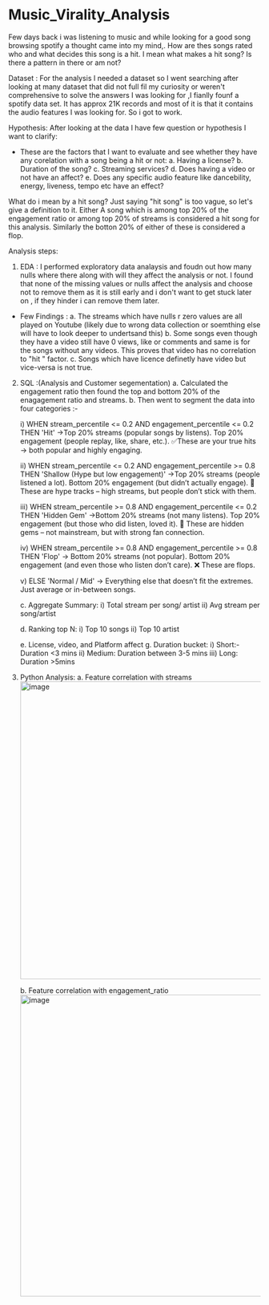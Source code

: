 # Music_Virality_Analysis

Few days back i was listening to music and while looking for a good song browsing spotify a thought came into my mind,. How are thes songs rated who and what decides this song is a hit. I mean what makes a hit song? Is there a pattern in there or am not?

Dataset :
For the analysis I needed a dataset so I went searching after looking at many dataset that did not full fil my curiosity or weren't comprehensive to solve the answers I was looking for ,I fianlly founf a spotify data set. It has approx 21K records and most of it is that it contains the audio features I was looking for. So i got to work.

Hypothesis:
After looking at the data I have few question or hypothesis I want to clarify:
- These are the factors that I want to evaluate and see whether they have any corelation with a song being a hit or not:
  a. Having a license?
  b. Duration of the song?
  c. Streaming services?
  d. Does having a video or not have an affect?
  e. Does any specific audio feature like dancebility, energy, liveness, tempo etc have an effect?

What do i mean by a hit song?
Just saying "hit song" is too vague, so let's give a definition to it. Either A song which is among top 20% of the engagement ratio or among top 20% of streams is considered a hit song for this analysis. Similarly the botton 20% of either of these is considered a flop.

Analysis steps:

1. EDA : I performed exploratory data analaysis and foudn out how many nulls where there along with will they affect the analysis or not. I found that none of the missing values or nulls affect the analysis and choose not to remove them as it is still early and i don't want to get stuck later on , if they hinder i can remove them later.
- Few Findings :
  a. The streams which have nulls r zero values are all played on Youtube (likely due to wrong data collection or soemthing else will have to look deeper to undertsand this)
  b. Some songs even though they have a video still have 0 views, like or comments and same is for the songs without any videos. This proves that video has no correlation to "hit " factor.
  c. Songs which have licence definetly have video but vice-versa is not true.

2. SQL :(Analysis and Customer segementation)
   a. Calculated the engagement ratio then found the top and bottom 20% of the enagagement ratio and streams.
   b. Then went to segment the data into four categories :-

    i) WHEN stream_percentile <= 0.2 AND engagement_percentile <= 0.2 THEN 'Hit'
      ->Top 20% streams (popular songs by listens).
       Top 20% engagement (people replay, like, share, etc.).
       ✅These are your true hits → both popular and highly engaging.

    ii) WHEN stream_percentile <= 0.2 AND engagement_percentile >= 0.8 THEN 'Shallow (Hype but low engagement)'
      ->Top 20% streams (people listened a lot).
        Bottom 20% engagement (but didn’t actually engage).
       🚨 These are hype tracks – high streams, but people don’t stick with them.

   iii) WHEN stream_percentile >= 0.8 AND engagement_percentile <= 0.2 THEN 'Hidden Gem'
      ->Bottom 20% streams (not many listens).
        Top 20% engagement (but those who did listen, loved it).
       🌟 These are hidden gems – not mainstream, but with strong fan connection.

   iv) WHEN stream_percentile >= 0.8 AND engagement_percentile >= 0.8 THEN 'Flop'
      -> Bottom 20% streams (not popular).
         Bottom 20% engagement (and even those who listen don’t care).
        ❌ These are flops.

   v) ELSE 'Normal / Mid'
     -> Everything else that doesn’t fit the extremes.
        Just average or in-between songs.

   c. Aggregate Summary:
    i) Total stream per song/ artist
    ii) Avg stream per song/artist

   d. Ranking top N:
     i) Top 10 songs
     ii) Top 10 artist

   e. License, video, and Platform affect
   g. Duration bucket:
    i) Short:- Duration <3 mins
   ii) Medium: Duration between 3-5 mins
  iii) Long: Duration >5mins

3. Python Analysis:
   a. Feature correlation with streams
   <img width="1004" height="594" alt="image" src="https://github.com/user-attachments/assets/643ca283-3ee2-414b-9a94-238627133af6" />

   b. Feature correlation with engagement_ratio
   <img width="1010" height="602" alt="image" src="https://github.com/user-attachments/assets/85d1b862-faff-432b-9027-0ba14b99ef18" />

       

